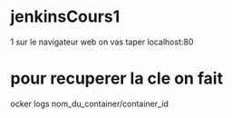 # jenkinsCours1
1 sur le navigateur web on vas taper localhost:80
# pour recuperer la cle on fait
ocker logs nom_du_container/container_id
